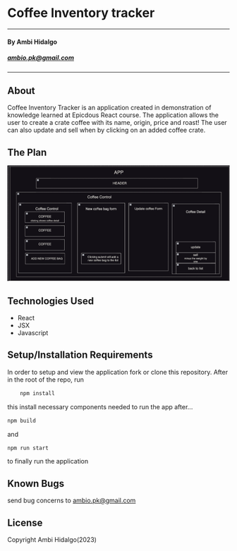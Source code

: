 
# Coffee Inventory tracker

---
#### By Ambi Hidalgo
##### ambio.pk@gmail.com 

---
## About 
Coffee Inventory Tracker is an application created in demonstration of knowledge learned at Epicdous React course. The application allows the user to create a crate coffee with its name, origin, price and roast! The user can also update and sell when by clicking on an added coffee crate.

## The Plan

<img src = ./src/img/coffeeComponents.png >



## Technologies Used
* React
* JSX
* Javascript


## Setup/Installation Requirements
In order to setup and view the application fork or clone this repository. After in the root of the repo, run 

```bash 
    npm install
```
this install necessary components needed to run the app
after...
```bash
npm build
```
and
```bash
npm run start
```
to finally run the application
    
## Known Bugs


send bug concerns to ambio.pk@gmail.com

## License


Copyright Ambi Hidalgo(2023)